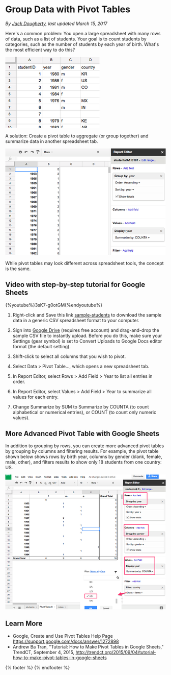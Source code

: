 # Group Data with Pivot Tables
*By [Jack Dougherty](../../introduction/who.md), last updated March 15, 2017*

Here's a common problem: You open a large spreadsheet with many rows of data, such as a list of students. Your goal is to count students by categories, such as the number of students by each year of birth.  What's the most efficient way to do this?

![Screenshot: Long spreadsheet of student data](spreadsheet-pivot-intro.png)

A solution: Create a pivot table to aggregate (or group together) and summarize data in another spreadsheet tab.

![Screenshot: Pivot table of count by year of birth](spreadsheet-google-pivot-year.png)

While pivot tables may look different across spreadsheet tools, the concept is the same.

## Video with step-by-step tutorial for Google Sheets
{%youtube%}3sK7-g0otGM{%endyoutube%}

1) Right-click and Save this link [sample-students](sample-students.csv) to download the sample data in a generic CSV spreadsheet format to your computer.

2) Sign into [Google Drive](http://drive.google.com) (requires free account) and drag-and-drop the sample CSV file to instantly upload. Before you do this, make sure your Settings (gear symbol) is set to Convert Uploads to Google Docs editor format (the default setting).

3) Shift-click to select all columns that you wish to pivot.

4) Select Data > Pivot Table..., which opens a new spreadsheet tab.

5) In Report Editor, select Rows > Add Field > Year to list all entries in order.

6) In Report Editor, select Values > Add Field > Year to summarize all values for each entry.

7) Change Summarize by SUM to Summarize by COUNTA (to count alphabetical or numerical entries), or COUNT (to count only numeric values).

## More Advanced Pivot Table with Google Sheets

In addition to grouping by rows, you can create more advanced pivot tables by grouping by columns and filtering results. For example, the pivot table shown below shows rows by birth year, columns by gender (blank, female, male, other), and filters results to show only 18 students from one country: US.

![Screenshot: Advanced pivot table by year of birth and gender for US](spreadsheet-pivot-google-advanced.png)

## Learn More
- Google, Create and Use Pivot Tables Help Page https://support.google.com/docs/answer/1272898
- Andrew Ba Tran, "Tutorial: How to Make Pivot Tables in Google Sheets," TrendCT, September 4, 2015, http://trendct.org/2015/09/04/tutorial-how-to-make-pivot-tables-in-google-sheets

{% footer %}
{% endfooter %}
